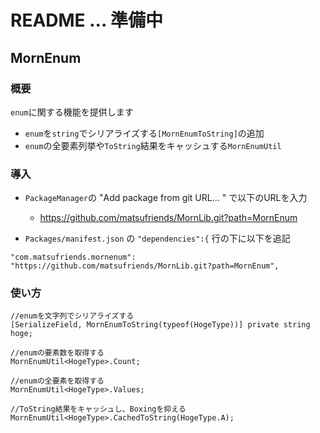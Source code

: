 # README ... 準備中

## MornEnum
### 概要
`enum`に関する機能を提供します
- `enum`を`string`でシリアライズする`[MornEnumToString]`の追加
- `enum`の全要素列挙や`ToString`結果をキャッシュする`MornEnumUtil`

### 導入

- `PackageManager`の "Add package from git URL... " で以下のURLを入力
    - https://github.com/matsufriends/MornLib.git?path=MornEnum

- `Packages/manifest.json` の `"dependencies":{` 行の下に以下を追記
```
"com.matsufriends.mornenum": "https://github.com/matsufriends/MornLib.git?path=MornEnum",
```

### 使い方
```
//enumを文字列でシリアライズする
[SerializeField, MornEnumToString(typeof(HogeType))] private string hoge;

//enumの要素数を取得する
MornEnumUtil<HogeType>.Count;

//enumの全要素を取得する
MornEnumUtil<HogeType>.Values;

//ToString結果をキャッシュし、Boxingを抑える
MornEnumUtil<HogeType>.CachedToString(HogeType.A);
```

